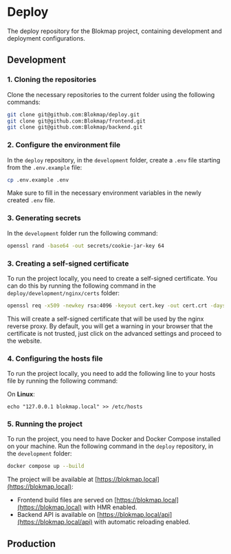 # Deploy

The deploy repository for the Blokmap project, containing development and deployment configurations.

## Development

### 1. Cloning the repositories

Clone the necessary repositories to the current folder using the following commands:

```bash
git clone git@github.com:Blokmap/deploy.git
git clone git@github.com:Blokmap/frontend.git
git clone git@github.com:Blokmap/backend.git
```

### 2. Configure the environment file

In the `deploy` repository, in the `development` folder, create a `.env` file starting from the `.env.example` file:

```bash
cp .env.example .env
```

Make sure to fill in the necessary environment variables in the newly created `.env` file.

### 3. Generating secrets

In the `development` folder run the following command:

```bash
openssl rand -base64 -out secrets/cookie-jar-key 64
```

### 3. Creating a self-signed certificate

To run the project locally, you need to create a self-signed certificate. You can do this by running the following command in the `deploy/development/nginx/certs` folder:

```bash
openssl req -x509 -newkey rsa:4096 -keyout cert.key -out cert.crt -days 365 -nodes
```

This will create a self-signed certificate that will be used by the nginx reverse proxy. By default, you will get a warning in your browser that the certificate is not trusted, just click on the advanced settings and proceed to the website.

### 4. Configuring the hosts file

To run the project locally, you need to add the following line to your hosts file by running the following command:

On **Linux**:

```
echo "127.0.0.1 blokmap.local" >> /etc/hosts
```

### 5. Running the project

To run the project, you need to have Docker and Docker Compose installed on your machine. Run the following command in the `deploy` repository, in the `development` folder:

```bash
docker compose up --build
```

The project will be available at [https://blokmap.local](https://blokmap.local):

- Frontend build files are served on [https://blokmap.local](https://blokmap.local) with HMR enabled.
- Backend API is available on [https://blokmap.local/api](https://blokmap.local/api) with automatic reloading enabled.

## Production

